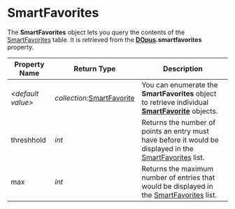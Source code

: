 # SmartFavorites

The **SmartFavorites** object lets you query the contents of the [SmartFavorites](/Manual/basic_concepts/the_lister/navigation/smartfavorites.md) table. It is retrieved from the **[DOpus](dopus.md).smartfavorites** property.

  

| Property Name | Return Type | Description |
| --- | --- | --- |
| *\<default value\>* | *collection:*[SmartFavorite](smartfavorite.md) | You can enumerate the **SmartFavorites** object to retrieve individual **[SmartFavorite](smartfavorite.md)** objects. |
| threshhold | *int* | Returns the number of points an entry must have before it would be displayed in the [SmartFavorites](/Manual/basic_concepts/the_lister/navigation/smartfavorites.md) list. |
| max | *int* | Returns the maximum number of entries that would be displayed in the [SmartFavorites](/Manual/basic_concepts/the_lister/navigation/smartfavorites.md) list. |

 

